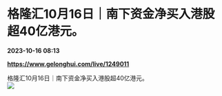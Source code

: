# 格隆汇10月16日｜南下资金净买入港股超40亿港元。

**2023-10-16 08:13**

**https://www.gelonghui.com/live/1249011**

格隆汇10月16日｜南下资金净买入港股超40亿港元。  
![](https://img3.gelonghui.com/8fa08-fca3d39a-114f-407c-b893-7ccfc42554b4.jpg)